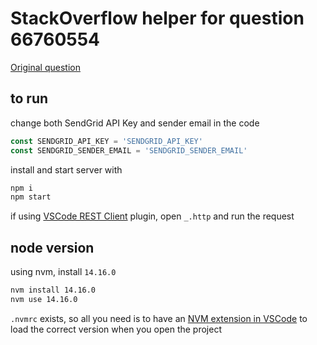 # StackOverflow helper for question 66760554

[Original question](https://stackoverflow.com/q/66760554/28004)

## to run

change both SendGrid API Key and sender email in the code

```javascript
const SENDGRID_API_KEY = 'SENDGRID_API_KEY'
const SENDGRID_SENDER_EMAIL = 'SENDGRID_SENDER_EMAIL'
```

install and start server with

```bash
npm i
npm start
```

if using [VSCode REST Client](https://marketplace.visualstudio.com/items?itemName=humao.rest-client) plugin, open `_.http` and run the request

## node version

using nvm, install `14.16.0`

```bash
nvm install 14.16.0
nvm use 14.16.0
```

`.nvmrc` exists, so all you need is to have an [NVM extension in VSCode](https://marketplace.visualstudio.com/items?itemName=abumalick.vscode-nvm) to load the correct version when you open the project
